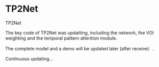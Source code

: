 # TP2Net
TP2Net

The key code of TP2Net was updatting, including the network, 
the VOI weighting and the temporal pattern attention module.

The complete model and a demo will be updated later (after receive）.

Continuous updating...




